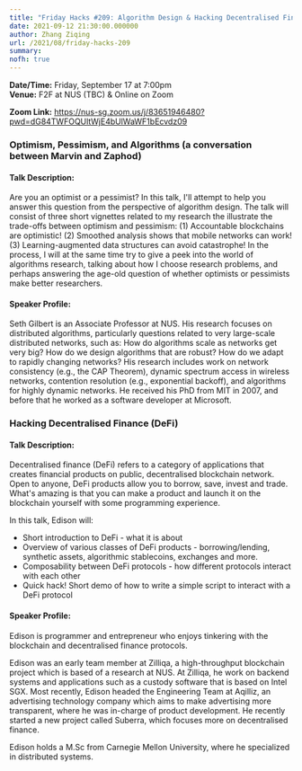 ```yaml
---
title: "Friday Hacks #209: Algorithm Design & Hacking Decentralised Finance"
date: 2021-09-12 21:30:00.000000
author: Zhang Ziqing
url: /2021/08/friday-hacks-209
summary:
nofh: true
---
```


**Date/Time:** Friday, September 17 at 7:00pm<br />
**Venue:** F2F at NUS (TBC) & Online on Zoom<br />

**Zoom Link:** https://nus-sg.zoom.us/j/83651946480?pwd=dG84TWFOQUltWjE4bUlWaWF1bEcvdz09

### Optimism, Pessimism, and Algorithms (a conversation between Marvin and Zaphod)

#### Talk Description:

Are you an optimist or a pessimist? In this talk, I'll attempt to help you answer this question from the perspective of algorithm design. The talk will consist of three short vignettes related to my research the illustrate the trade-offs between optimism and pessimism: (1) Accountable blockchains are optimistic! (2) Smoothed analysis shows that mobile networks can work! (3) Learning-augmented data structures can avoid catastrophe! In the process, I will at the same time try to give a peek into the world of algorithms research, talking about how I choose research problems, and perhaps answering the age-old question of whether optimists or pessimists make better researchers.

#### Speaker Profile:

Seth Gilbert is an Associate Professor at NUS. His research focuses on distributed algorithms, particularly questions related to very large-scale distributed networks, such as: How do algorithms scale as networks get very big? How do we design algorithms that are robust? How do we adapt to rapidly changing networks? His research includes work on network consistency (e.g., the CAP Theorem), dynamic spectrum access in wireless networks, contention resolution (e.g., exponential backoff), and algorithms for highly dynamic networks. He received his PhD from MIT in 2007, and before that he worked as a software developer at Microsoft.

### Hacking Decentralised Finance (DeFi)

#### Talk Description:

Decentralised finance (DeFi) refers to a category of applications that creates financial products on public, decentralised blockchain network. Open to anyone, DeFi products allow you to borrow, save, invest and trade. What's amazing is that you can make a product and launch it on the blockchain yourself with some programming experience.

In this talk, Edison will:

- Short introduction to DeFi - what it is about
- Overview of various classes of DeFi products - borrowing/lending, synthetic assets, algorithmic stablecoins, exchanges and more.
- Composability between DeFi protocols - how different protocols interact with each other
- Quick hack! Short demo of how to write a simple script to interact with a DeFi protocol

#### Speaker Profile:

Edison is programmer and entrepreneur who enjoys tinkering with the blockchain and decentralised finance protocols.

Edison was an early team member at Zilliqa, a high-throughput blockchain project which is based of a research at NUS. At Zilliqa, he work on backend systems and applications such as a custody software that is based on Intel SGX. Most recently, Edison headed the Engineering Team at Aqilliz, an advertising technology company which aims to make advertising more transparent, where he was in-charge of product development. He recently started a new project called Suberra, which focuses more on decentralised finance.

Edison holds a M.Sc from Carnegie Mellon University, where he specialized in distributed systems.
